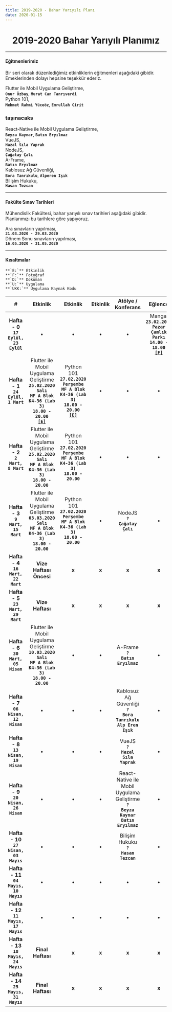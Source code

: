 ```yaml
---
title: 2019-2020 - Bahar Yarıyılı Planı
date: 2020-01-15
---
```


<h1 align="center">2019-2020 Bahar Yarıyılı Planımız</h1>
<hr>

#### Eğitmenlerimiz
Bir seri olarak düzenlediğimiz etkinliklerin eğitmenleri aşağıdaki gibidir. Emeklerinden dolayı hepsine teşekkür ederiz.  

Flutter ile Mobil Uygulama Geliştirme,  
**`Onur Özbay`**, **`Murat Can Tanrıverdi`**  
Python 101,  
**`Mehmet Rahmi Yüceöz`**, **`Emrullah Cirit`**  

### taşınacaks
React-Native ile Mobil Uygulama Geliştirme,  
**`Beyza Kaynar`**, **`Batın Eryılmaz`**  
VueJS,  
**`Hazal Sıla Yaprak`**  
NodeJS,  
**`Çağatay Çalı`**  
A-Frame,  
**`Batın Eryılmaz`**  
Kablosuz Ağ Güvenliği,  
**`Bora Tanrıkulu`**, **`Alperen Işık`**  
Bilişim Hukuku,  
**`Hasan Tezcan`**

---

#### Fakülte Sınav Tarihleri  
Mühendislik Fakültesi, bahar yarıyılı sınav tarihleri aşağıdaki gibidir. Planlarımızı bu tarihlere göre yapıyoruz.  

Ara sınavların yapılması,  
**`21.03.2020 - 29.03.2020`**  
Dönem Sonu sınavların yapılması,  
**`16.05.2020 - 31.05.2020`**

---

#### Kısaltmalar   
	**`E:`** Etkinlik  
	**`F:`** Fotoğraf  
	**`D:`** Doküman  
	**`U:`** Uygulama  
	**`UKK:`** Uygulama Kaynak Kodu

| # | Etkinlik | Etkinlik | Etkinlik | Atölye / Konferans | Eğlence |
|:-:|:--------:|:--------:|:--------:|:------:|:-------:|
| **Hafta - 0**<br>**`17 Eylül,`<br>`23 Eylül`** | &bull; | &bull; | &bull; | &bull; | Mangal<br>**`23.02.2020`**<br>**`Pazar`**<br>**`Çamlık Parkı`**<br>**`14.00 - 18.00`**<br>[**`[F]`**](https://www.instagram.com/p/B860dianLT9/) |
| **Hafta - 1**<br>**`24 Eylül,`<br>`1 Mart`** | Flutter ile Mobil Uygulama Geliştirme<br>**`25.02.2020`**<br>**`Salı`**<br>**`MF A Blok K4-36 (Lab 3)`**<br>**`18.00 - 20.00`**<br>[**`[E]`**](https://kommunity.com/pausiber/events/flutter-ile-mobil-programlama) | Python 101<br>**`27.02.2020`**<br>**`Perşembe`**<br>**`MF A Blok K4-36 (Lab 3)`**<br>**`18.00 - 20.00`**<br>[**`[E]`**](https://kommunity.com/pausiber/events/python101)  | &bull; | &bull; | &bull; |
| **Hafta - 2**<br>**`2 Mart,`<br>`8 Mart`** | Flutter ile Mobil Uygulama Geliştirme<br>**`25.02.2020`**<br>**`Salı`**<br>**`MF A Blok K4-36 (Lab 3)`**<br>**`18.00 - 20.00`** | Python 101<br>**`27.02.2020`**<br>**`Perşembe`**<br>**`MF A Blok K4-36 (Lab 3)`**<br>**`18.00 - 20.00`** | &bull; | &bull; | &bull; |
| **Hafta - 3**<br>**`9 Mart,`<br>`15 Mart`** | Flutter ile Mobil Uygulama Geliştirme<br>**`03.03.2020`**<br>**`Salı`**<br>**`MF A Blok K4-36 (Lab 3)`**<br>**`18.00 - 20.00`** | Python 101<br>**`27.02.2020`**<br>**`Perşembe`**<br>**`MF A Blok K4-36 (Lab 3)`**<br>**`18.00 - 20.00`** | &bull; | NodeJS<br>**`?`**<br>**`Çağatay Çalı`** | &bull; |
| **Hafta - 4**<br>**`16 Mart,`<br>`22 Mart`** | **Vize Haftası Öncesi** | **x** | **x** | **x** | **x** |
| **Hafta - 5**<br>**`23 Mart,`<br>`29 Mart`** | **Vize Haftası** | **x** | **x** | **x** | **x** |
| **Hafta - 6**<br>**`30 Mart,`<br>`05 Nisan`** | Flutter ile Mobil Uygulama Geliştirme<br>**`10.03.2020`**<br>**`Salı`**<br>**`MF A Blok K4-36 (Lab 3)`**<br>**`18.00 - 20.00`** | &bull; | &bull; | A-Frame<br>**`?`**<br>**`Batın Eryılmaz`** | &bull; |
| **Hafta - 7**<br>**`06 Nisan,`<br>`12 Nisan`** | &bull; | &bull; | &bull; | Kablosuz Ağ Güvenliği<br>**`?`**<br>**`Bora Tanrıkulu`**<br>**`Alp Eren Işık`** | &bull; |
| **Hafta - 8**<br>**`13 Nisan,`<br>`19 Nisan`** | &bull; | &bull; | &bull; | VueJS<br>**`?`**<br>**`Hazal Sıla Yaprak`** | &bull; |
| **Hafta - 9**<br>**`20 Nisan,`<br>`26 Nisan`** | &bull; | &bull; | &bull; | React-Native ile Mobil Uygulama Geliştirme<br>**`?`**<br>**`Beyza Kaynar`**<br>**`Batın Eryılmaz`** | &bull; |
| **Hafta - 10**<br>**`27 Nisan,`<br>`03 Mayıs`** | &bull; | &bull; | &bull; | Bilişim Hukuku<br>**`?`**<br>**`Hasan Tezcan`** | &bull; |
| **Hafta - 11**<br>**`04 Mayıs,`<br>`10 Mayıs`** | &bull; | &bull; | &bull; | &bull; | &bull; |
| **Hafta - 12**<br>**`11 Mayıs,`<br>`17 Mayıs`** | &bull; | &bull; | &bull; | &bull; | &bull; |
| **Hafta - 13**<br>**`18 Mayıs,`<br>`24 Mayıs`** | **Final Haftası** | **x** | **x** | **x** | **x** |
| **Hafta - 14**<br>**`25 Mayıs,`<br>`31 Mayıs`** | **Final Haftası** | **x** | **x** | **x** | **x** |
